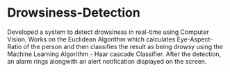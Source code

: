 # Drowsiness-Detection
Developed a system to detect drowsiness in real-time using Computer Vision. Works on the Euclidean Algorithm which calculates Eye-Aspect-Ratio of the person and then classifies the result as being drowsy using the Machine Learning Algorithm - Haar cascade Classifier.  After the detection, an alarm rings alongwith an alert notification displayed on the screen. 
